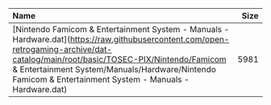 |Name|Size|
|:---|---:|
|[Nintendo Famicom & Entertainment System - Manuals - Hardware.dat](https://raw.githubusercontent.com/open-retrogaming-archive/dat-catalog/main/root/basic/TOSEC-PIX/Nintendo/Famicom & Entertainment System/Manuals/Hardware/Nintendo Famicom & Entertainment System - Manuals - Hardware.dat)|5981|

